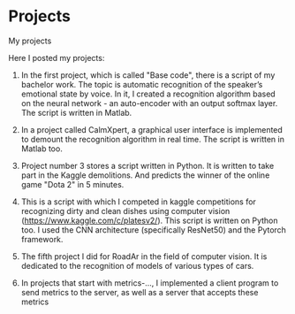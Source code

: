 # Projects
My projects

Here I posted my projects:

1. In the first project, which is called "Base code", there is a script of my bachelor work. The topic is automatic recognition of the speaker’s emotional state by voice. In it, I created a recognition algorithm based on the neural network - an auto-encoder with an output softmax layer. The script is written in Matlab.

2. In a project called CalmXpert, a graphical user interface is implemented to demount the recognition algorithm in real time. The script is written in Matlab too.

3. Project number 3 stores a script written in Python. It is written to take part in the Kaggle demolitions. And predicts the winner of the online game "Dota 2" in 5 minutes.

4. This is a script with which I competed in kaggle competitions for recognizing dirty and clean dishes using computer vision (https://www.kaggle.com/c/platesv2/). This script is written on Python too. I used the CNN architecture (specifically ResNet50) and the Pytorch framework.

5. The fifth project I did for RoadAr in the field of computer vision. It is dedicated to the recognition of models of various types of cars.

6. In projects that start with metrics-..., I implemented a client program to send metrics to the server, as well as a server that accepts these metrics
